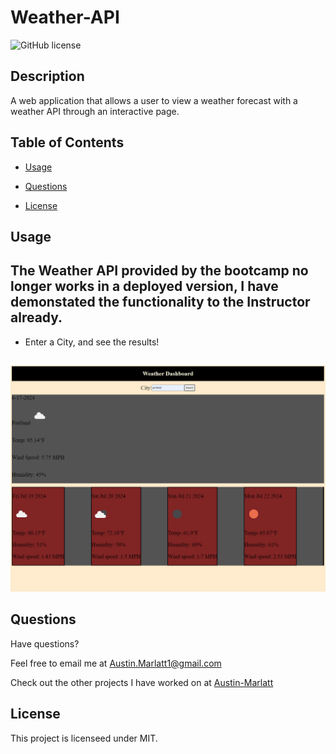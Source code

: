 # Weather-API
![GitHub license](https://img.shields.io/badge/license-MIT-purple.svg)

## Description 

A web application that allows a user to view a weather forecast with a weather API through an interactive page.

## Table of Contents

* [Usage](#usage)

* [Questions](#questions)

* [License](#license)

## Usage

## **The Weather API provided by the bootcamp no longer works in a deployed version, I have demonstated the functionality to the Instructor already.**

* Enter a City, and see the results!
  
##
![image](https://github.com/Austin-Marlatt/Weather-API/blob/main/demo-photo/Screenshot%202024-07-17%20184941.png)

## Questions

Have questions?

Feel free to email me at [Austin.Marlatt1@gmail.com](Austin.Marlatt1@gmail.com)

Check out the other projects I have worked on at [Austin-Marlatt](https://github.com/Austin-Marlatt/)

 ## License
  
  This project is licenseed under MIT.
